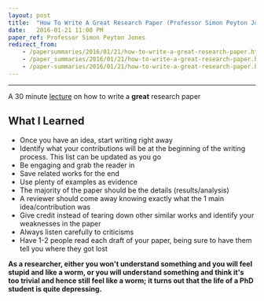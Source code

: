 ```yaml
---
layout: post
title:  "How To Write A Great Research Paper (Professor Simon Peyton Jones)"
date:   2016-01-21 11:00 PM
paper_ref: Professor Simon Peyton Jones
redirect_from:
    - /papersummaries/2016/01/21/how-to-write-a-great-research-paper.html
    - /paper_summaries/2016/01/21/how-to-write-a-great-research-paper.html
    - /paper-summaries/2016/01/21/how-to-write-a-great-research-paper.html
---
```

---
A 30 minute [lecture](https://www.youtube.com/watch?v=g3dkRsTqdDA) on how to write a <b>great</b> research paper 

## What I Learned ##
*  Once you have an idea, start writing right away
*  Identify what your contributions will be at the beginning of the writing process. This list can be updated as you go
*  Be engaging and grab the reader in
*  Save related works for the end
*  Use plenty of examples as evidence
*  The majority of the paper should be the details (results/analysis)
*  A reviewer should come away knowing exactly what the 1 main idea/contribution was
*  Give credit instead of tearing down other similar works and identify your weaknesses in the paper
*  Always listen carefully to criticisms
*  Have 1-2 people read each draft of your paper, being sure to have them tell you where they got lost	


<b>As a researcher, either you won't understand something and you will feel stupid and like a worm, or you will understand something and think it's too trivial and hence still feel like a worm; it turns out that the life of a PhD student is quite depressing.</b>
